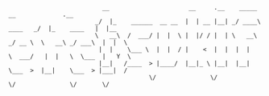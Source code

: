                               __                      __     .__    _____             __             .__     
                            _/  |_    ______  __ __  |  | __ |__| _/ ____\   ____   _/  |_    ____   |  |__  
                            \   __\  /  ___/ |  |  \ |  |/ / |  | \   __\  _/ __ \  \   __\ _/ ___\  |  |  \ 
                             |  |    \___ \  |  |  / |    <  |  |  |  |    \  ___/   |  |   \  \___  |   Y  \
                             |__|   /____  > |____/  |__|_ \ |__|  |__|     \___  >  |__|    \___  > |___|  /
                                           \/               \/                    \/               \/       \/
